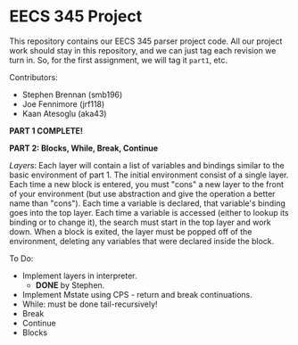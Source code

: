 # EECS 345 Project

This repository contains our EECS 345 parser project code.  All our project work
should stay in this repository, and we can just tag each revision we turn in.
So, for the first assignment, we will tag it `part1`, etc.

Contributors:
* Stephen Brennan (smb196)
* Joe Fennimore (jrf118)
* Kaan Atesoglu (aka43)

**PART 1 COMPLETE!**

**PART 2: Blocks, While, Break, Continue**

*Layers*: Each layer will contain a list of variables and bindings similar to
 the basic environment of part 1. The initial environment consist of a single
 layer. Each time a new block is entered, you must "cons" a new layer to the
 front of your environment (but use abstraction and give the operation a better
 name than "cons"). Each time a variable is declared, that variable's binding
 goes into the top layer. Each time a variable is accessed (either to lookup its
 binding or to change it), the search must start in the top layer and work
 down. When a block is exited, the layer must be popped off of the environment,
 deleting any variables that were declared inside the block.

To Do:
* Implement layers in interpreter.
    * **DONE** by Stephen.
* Implement Mstate using CPS - return and break continuations.
* While: must be done tail-recursively!
* Break
* Continue
* Blocks
